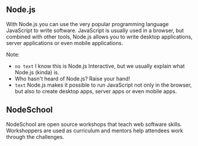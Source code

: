 ## Node.js

With Node.js you can use the very popular programming language JavaScript to write software. JavaScript is usually used in a browser, but combined with other tools, Node.js allows you to write desktop applications, server applications or even mobile applications.<!-- .element: class="fragment"  -->

Note:
- `no text` I know this is Node.js Interactive, but we usually explain what Node.js (kinda) is.
- Who hasn't heard of Node.js? Raise your hand!
- `text` Node.js makes it possible to run JavaScript not only in the browser, but also to create desktop apps, server apps or even mobile apps.


## NodeSchool

NodeSchool are open source workshops that teach web software skills. Workshoppers are used as curriculum and mentors help attendees work through the challenges.<!-- .element: class="fragment"  -->
